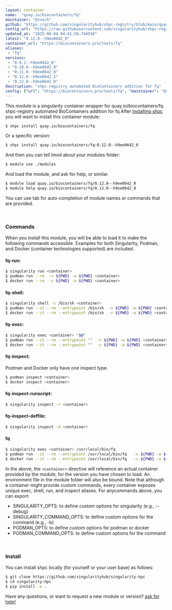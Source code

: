 ```yaml
---
layout: container
name:  "quay.io/biocontainers/fq"
maintainer: "@vsoch"
github: "https://github.com/singularityhub/shpc-registry/blob/main/quay.io/biocontainers/fq/container.yaml"
config_url: "https://raw.githubusercontent.com/singularityhub/shpc-registry/main/quay.io/biocontainers/fq/container.yaml"
updated_at: "2025-08-04 04:41:56.744558"
latest: "0.12.0--h9ee0642_0"
container_url: "https://biocontainers.pro/tools/fq"
aliases:
 - "fq"
versions:
 - "0.9.1--h9ee0642_0"
 - "0.10.0--h9ee0642_0"
 - "0.11.0--h9ee0642_0"
 - "0.11.0--h9ee0642_1"
 - "0.12.0--h9ee0642_0"
description: "shpc-registry automated BioContainers addition for fq"
config: {"url": "https://biocontainers.pro/tools/fq", "maintainer": "@vsoch", "description": "shpc-registry automated BioContainers addition for fq", "latest": {"0.12.0--h9ee0642_0": "sha256:74b59572f1d05b4829b45b599ee04311c8b3acec510f3cfb879f23b4bbd2090b"}, "tags": {"0.9.1--h9ee0642_0": "sha256:4018a43410a1c364043daca1acf792b1516bdc68c416bc7e73ce3395e770e913", "0.10.0--h9ee0642_0": "sha256:dd565b9463020d46207a68312310c2bcb62e367c69a3195f1c2a06acf72a0c92", "0.11.0--h9ee0642_0": "sha256:27ed2cc8998659e3a4261d6484d7e173805936733d7a1a80fc00f871c62c2156", "0.11.0--h9ee0642_1": "sha256:c84c103d52c60102595f3a6927bd6b418b7772f7851d4531a012d69c273cf60a", "0.12.0--h9ee0642_0": "sha256:74b59572f1d05b4829b45b599ee04311c8b3acec510f3cfb879f23b4bbd2090b"}, "docker": "quay.io/biocontainers/fq", "aliases": {"fq": "/usr/local/bin/fq"}}
---
```


This module is a singularity container wrapper for quay.io/biocontainers/fq.
shpc-registry automated BioContainers addition for fq
After [installing shpc](#install) you will want to install this container module:


```bash
$ shpc install quay.io/biocontainers/fq
```

Or a specific version:

```bash
$ shpc install quay.io/biocontainers/fq:0.12.0--h9ee0642_0
```

And then you can tell lmod about your modules folder:

```bash
$ module use ./modules
```

And load the module, and ask for help, or similar.

```bash
$ module load quay.io/biocontainers/fq/0.12.0--h9ee0642_0
$ module help quay.io/biocontainers/fq/0.12.0--h9ee0642_0
```

You can use tab for auto-completion of module names or commands that are provided.

<br>

### Commands

When you install this module, you will be able to load it to make the following commands accessible.
Examples for both Singularity, Podman, and Docker (container technologies supported) are included.

#### fq-run:

```bash
$ singularity run <container>
$ podman run --rm  -v ${PWD} -w ${PWD} <container>
$ docker run --rm  -v ${PWD} -w ${PWD} <container>
```

#### fq-shell:

```bash
$ singularity shell -s /bin/sh <container>
$ podman run --it --rm --entrypoint /bin/sh  -v ${PWD} -w ${PWD} <container>
$ docker run --it --rm --entrypoint /bin/sh  -v ${PWD} -w ${PWD} <container>
```

#### fq-exec:

```bash
$ singularity exec <container> "$@"
$ podman run --it --rm --entrypoint ""  -v ${PWD} -w ${PWD} <container> "$@"
$ docker run --it --rm --entrypoint ""  -v ${PWD} -w ${PWD} <container> "$@"
```

#### fq-inspect:

Podman and Docker only have one inspect type.

```bash
$ podman inspect <container>
$ docker inspect <container>
```

#### fq-inspect-runscript:

```bash
$ singularity inspect -r <container>
```

#### fq-inspect-deffile:

```bash
$ singularity inspect -d <container>
```


#### fq

```bash
$ singularity exec <container> /usr/local/bin/fq
$ podman run --it --rm --entrypoint /usr/local/bin/fq   -v ${PWD} -w ${PWD} <container> -c " $@"
$ docker run --it --rm --entrypoint /usr/local/bin/fq   -v ${PWD} -w ${PWD} <container> -c " $@"
```



In the above, the `<container>` directive will reference an actual container provided
by the module, for the version you have chosen to load. An environment file in the
module folder will also be bound. Note that although a container
might provide custom commands, every container exposes unique exec, shell, run, and
inspect aliases. For anycommands above, you can export:

 - SINGULARITY_OPTS: to define custom options for singularity (e.g., --debug)
 - SINGULARITY_COMMAND_OPTS: to define custom options for the command (e.g., -b)
 - PODMAN_OPTS: to define custom options for podman or docker
 - PODMAN_COMMAND_OPTS: to define custom options for the command

<br>

### Install

You can install shpc locally (for yourself or your user base) as follows:

```bash
$ git clone https://github.com/singularityhub/singularity-hpc
$ cd singularity-hpc
$ pip install -e .
```

Have any questions, or want to request a new module or version? [ask for help!](https://github.com/singularityhub/singularity-hpc/issues)